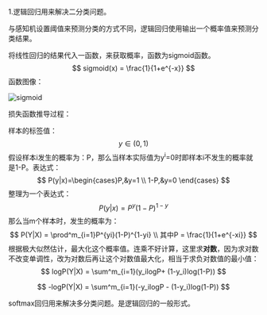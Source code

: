 1.逻辑回归用来解决二分类问题。

与感知机设置阈值来预测分类的方式不同，逻辑回归使用输出一个概率值来预测分类结果。

将线性回归的结果代入一函数，来获取概率，函数为sigmoid函数。
$$
sigmoid(x) = \frac{1}{1+e^{-x}} 
$$
函数图像：



![sigmoid](/Users/admin/Documents/MLNotes/sigmoid.png)



损失函数推导过程：

样本的标签值：
$$
y \in(0, 1)
$$
假设样本i发生的概率为：P，那么当样本实际值为y<sup>i</sup>=0时即样本i不发生的概率就是1-P。表达式：
$$
P(y|x)=\begin{cases}P,&y=1 \\ 1-P,&y=0 \end{cases}
$$
整理为一个表达式：
$$
P(y|x) = P^y(1-P)^{1-y}
$$
那么当m个样本时，发生的概率为：
$$
P(Y|X) = \prod^m_{i=1}P^{yi}(1-P)^{1-yi} 
\\ 其中P = \frac{1}{1+e^{-xi}}
$$
根据极大似然估计，最大化这个概率值。连乘不好计算，这里求**对数**，因为求对数不改变单调性，改为对数后再让这个对数值最大化，相当于求负对数值的最小值：
$$
logP(Y|X) = \sum^m_{i=1}(y_ilogP+ (1-y_i)log(1-P))
$$

$$
-logP(Y|X) = \sum^m_{i=1}(-y_ilogP - (1-y_i)log(1-P))
$$










softmax回归用来解决多分类问题。是逻辑回归的一般形式。



































